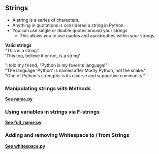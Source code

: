 ## Strings

* A string is a series of characters.
* Anything in quotations is considered a string in Python.
* You can use single or double quotes around your strings
  * This allows you to use quotes and apostrophes within your strings

**Valid strings**</br>
"This is a string."</br>
'This too, believe it or not, is a string'

'I told my friend, "Python is my favorite language!"'</br>
"The language 'Python' is named after Monty Python, not the snake."</br>
"One of Python's strengths is its diverse and supportive community."

### Manipulating strings with Methods 

**[See name.py](../exercises/name.py)**

### Using variables in strings via F-strings

**[See full_name.py](../exercises/full_name.py)**

### Adding and removing Whitespace to / from Strings

**[See whitespace.py](../exercises/whitespace.py)**

